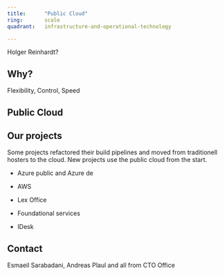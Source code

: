 ```yaml
---
title:      "Public Cloud"
ring:       scale
quadrant:   infrastructure-and-operational-technology

---
```


Holger Reinhardt?

## Why?
Flexibility, Control, Speed

## Public Cloud


## Our projects 
Some projects refactored their build pipelines and moved from traditionell hosters to the cloud.
New projects use the public cloud from the start. 

- Azure public and Azure de
- AWS

- Lex Office
- Foundational services
- IDesk

## Contact
Esmaeil Sarabadani, Andreas Plaul and all from CTO Office
